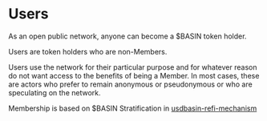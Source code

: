# Users

As an open public network, anyone can become a $BASIN token holder.

Users are token holders who are non-Members. &#x20;

Users use the network for their particular purpose and for whatever reason do not want access to the benefits of being a Member.  In most cases, these are actors who prefer to remain anonymous or pseudonymous or who are speculating on the network.

Membership is based on $BASIN Stratification in [usdbasin-refi-mechanism](../../usdbasin-refi-mechanism/ "mention")
